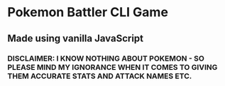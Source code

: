 # Pokemon Battler CLI Game

## Made using vanilla JavaScript

### DISCLAIMER: I KNOW NOTHING ABOUT POKEMON - SO PLEASE MIND MY IGNORANCE WHEN IT COMES TO GIVING THEM ACCURATE STATS AND ATTACK NAMES ETC.
